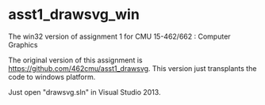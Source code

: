# asst1_drawsvg_win
The win32 version of assignment 1 for CMU 15-462/662 : Computer Graphics<br>

The original version of this assignment is https://github.com/462cmu/asst1_drawsvg. This version just transplants the code to windows platform.<br>

Just open "drawsvg.sln" in Visual Studio 2013.

